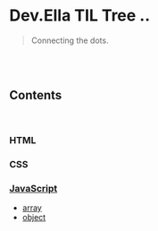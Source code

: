 # Dev.Ella TIL Tree .. 

> Connecting the dots.

<br/><br/>

## Contents

<br/>

### HTML

### CSS

### [JavaScript](JavaScript)
- [array](JavaScript/array.md)
- [object](JavaScript/object.md)
